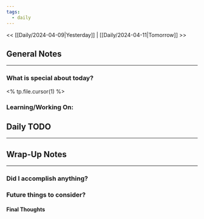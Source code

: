 ```yaml
---
tags:
  - daily
---
```

<< [[Daily/2024-04-09|Yesterday]] |  [[Daily/2024-04-11|Tomorrow]] >>

## General Notes
---
### What is special about today?
<% tp.file.cursor(1) %>

### Learning/Working On:



## Daily TODO
---




## Wrap-Up Notes
---
### Did I accomplish anything?
### Future things to consider?
#### Final Thoughts

